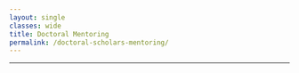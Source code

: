 ```yaml
---
layout: single
classes: wide
title: Doctoral Mentoring
permalink: /doctoral-scholars-mentoring/
---
```



---
